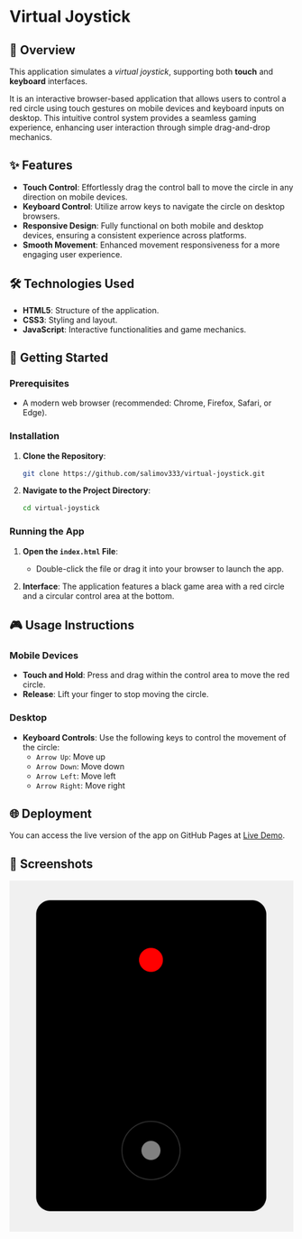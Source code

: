 # Virtual Joystick

## 📖 Overview

This application simulates a *virtual joystick*, supporting both **touch** and **keyboard** interfaces.

It is an interactive browser-based application that allows users to control a red circle using touch gestures on mobile devices and keyboard inputs on desktop. This intuitive control system provides a seamless gaming experience, enhancing user interaction through simple drag-and-drop mechanics.

## ✨ Features

- **Touch Control**: Effortlessly drag the control ball to move the circle in any direction on mobile devices.
- **Keyboard Control**: Utilize arrow keys to navigate the circle on desktop browsers.
- **Responsive Design**: Fully functional on both mobile and desktop devices, ensuring a consistent experience across platforms.
- **Smooth Movement**: Enhanced movement responsiveness for a more engaging user experience.

## 🛠️ Technologies Used

- **HTML5**: Structure of the application.
- **CSS3**: Styling and layout.
- **JavaScript**: Interactive functionalities and game mechanics.

## 🚀 Getting Started

### Prerequisites

- A modern web browser (recommended: Chrome, Firefox, Safari, or Edge).

### Installation

1. **Clone the Repository**:

   ```bash
   git clone https://github.com/salimov333/virtual-joystick.git
   ```

2. **Navigate to the Project Directory**:
   ```bash
   cd virtual-joystick
   ```

### Running the App

1. **Open the `index.html` File**:

   - Double-click the file or drag it into your browser to launch the app.

2. **Interface**: The application features a black game area with a red circle and a circular control area at the bottom.

## 🎮 Usage Instructions

### Mobile Devices

- **Touch and Hold**: Press and drag within the control area to move the red circle.
- **Release**: Lift your finger to stop moving the circle.

### Desktop

- **Keyboard Controls**: Use the following keys to control the movement of the circle:
  - `Arrow Up`: Move up
  - `Arrow Down`: Move down
  - `Arrow Left`: Move left
  - `Arrow Right`: Move right

## 🌐 Deployment

You can access the live version of the app on GitHub Pages at [Live Demo](https://salimov333.github.io/virtual-joystick).

## 📸 Screenshots

![App Screenshot](demo.png)
